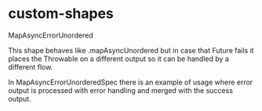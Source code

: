 # custom-shapes


MapAsyncErrorUnordered

This shape behaves like .mapAsyncUnordered but in case that Future fails it places the Throwable on a different output 
so it can be handled by a different flow.

In MapAsyncErrorUnorderedSpec there is an example of usage where error output is processed with error handling and 
merged with the success output.